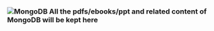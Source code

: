  ### ![MongoDB](https://img.shields.io/badge/MongoDB-4EA94B?style=for-the-badge&logo=mongodb&logoColor=white) All the pdfs/ebooks/ppt and related content of MongoDB will be kept here
